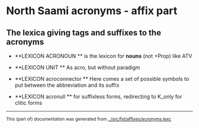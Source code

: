 

# North Saami acronyms - affix part

## The lexica giving tags and suffixes to the acronyms




 * **LEXICON ACRONOUN   ** is the lexicon for **nouns** (not +Prop) like ATV

 * **LEXICON UNIT   **  As acro, but without paradigm









 * **LEXICON acroconnector   ** Here comes a set of possible symbols to
put between the abbreviation and its suffix

 * **LEXICON acronull   **  for suffixless forms, redirecting to K_only for clitic forms


* * *
<small>This (part of) documentation was generated from [../src/fst/affixes/acronyms.lexc](http://github.com/giellalt/lang-fao/blob/main/../src/fst/affixes/acronyms.lexc)</small>